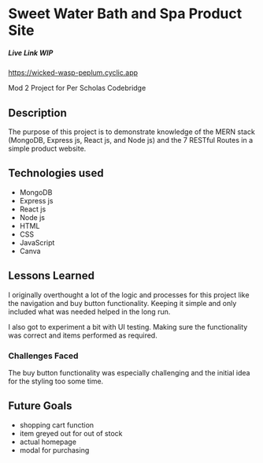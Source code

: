# Sweet Water Bath and Spa Product Site

##### Live Link WIP
https://wicked-wasp-peplum.cyclic.app

 Mod 2 Project for Per Scholas Codebridge

## Description
The purpose of this project is to demonstrate knowledge of the MERN stack (MongoDB, Express js, React js, and Node js) and the 7 RESTful Routes in a simple product website.

## Technologies used
* MongoDB
* Express js 
* React js
* Node js
* HTML
* CSS
* JavaScript
* Canva

## Lessons Learned

I originally overthought a lot of the logic and processes for this project like the navigation and buy button functionality. 
Keeping it simple and only included what was needed helped in the long run.

I also got to experiment a bit with UI testing. Making sure the functionality was correct and items performed as required.

### Challenges Faced
The buy button functionality was especially challenging and the initial idea for the styling too some time.


## Future Goals
* shopping cart function
* item greyed out for out of stock
* actual homepage
* modal for purchasing
